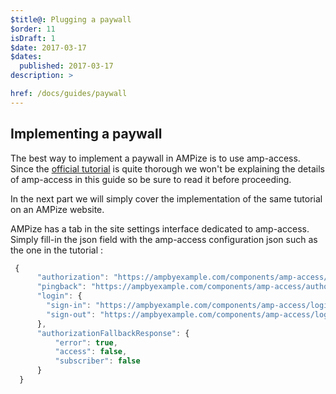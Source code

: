 ```yaml
---
$title@: Plugging a paywall
$order: 11
isDraft: 1
$date: 2017-03-17
$dates:
  published: 2017-03-17
description: >

href: /docs/guides/paywall
---
```

## Implementing a paywall

The best way to implement a paywall in AMPize is to use amp-access. 
Since the [official tutorial](https://ampbyexample.com/components/amp-access/) is quite thorough we won't be explaining the details of amp-access in this guide so be sure to read it before proceeding.
 
In the next part we will simply cover the implementation of the same tutorial on an AMPize website.

AMPize has a tab in the site settings interface dedicated to amp-access. Simply fill-in the json field with the amp-access configuration json such as the one in the tutorial :

```javascript
 {
      "authorization": "https://ampbyexample.com/components/amp-access/authorization?rid=READER_ID&url=CANONICAL_URL&ref=DOCUMENT_REFERRER&_=RANDOM",
      "pingback": "https://ampbyexample.com/components/amp-access/authorization?rid=READER_ID&url=CANONICAL_URL&ref=DOCUMENT_REFERRER&_=RANDOM",
      "login": {
        "sign-in": "https://ampbyexample.com/components/amp-access/login?rid=READER_ID&url=CANONICAL_URL",
        "sign-out": "https://ampbyexample.com/components/amp-access/logout"
      },
      "authorizationFallbackResponse": {
          "error": true,
          "access": false,
          "subscriber": false
      }
  }
```



